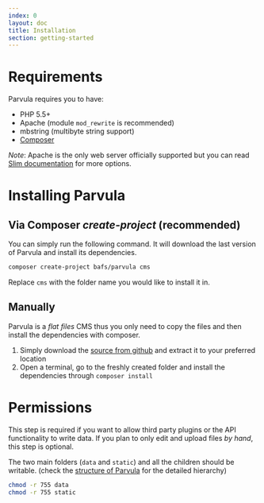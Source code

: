 ```yaml
---
index: 0
layout: doc
title: Installation
section: getting-started
---
```


# Requirements

Parvula requires you to have:

 - PHP 5.5+
 - Apache (module `mod_rewrite` is recommended)
 - mbstring (multibyte string support)
 - [Composer](http://getcomposer.org/)

*Note*: Apache is the only web server officially supported but you can read [Slim documentation](http://www.slimframework.com/docs/start/web-servers.html) for more options.

# Installing Parvula

## Via Composer *create-project* (recommended)

You can simply run the following command. It will download the last version of Parvula and install its dependencies.

```bash
composer create-project bafs/parvula cms
```

Replace `cms` with the folder name you would like to install it in.

## Manually

Parvula is a *flat files* CMS thus you only need to copy the files and then install the dependencies with composer.

 1. Simply download the [source from github](https://github.com/BafS/parvula/releases) and extract it to your preferred location
 2. Open a terminal, go to the freshly created folder and install the dependencies through `composer install`

# Permissions

This step is required if you want to allow third party plugins or the API functionality to write data.
If you plan to only edit and upload files *by hand*, this step is optional.

The two main folders (`data` and `static`) and all the children should be writable.
(check the [structure of Parvula](/docs/content/structure) for the detailed hierarchy)

```bash
chmod -r 755 data
chmod -r 755 static
```
